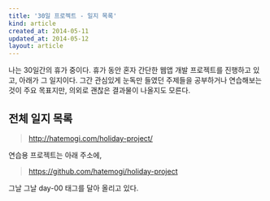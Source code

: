 ```yaml
---
title: '30일 프로젝트 - 일지 목록'
kind: article
created_at: 2014-05-11
updated_at: 2014-05-12
layout: article
---
```


나는 30일간의 휴가 중이다. 휴가 동안 혼자 간단한 웹앱 개발 프로젝트를 진행하고 있고, 아래가 그 일지이다. 그간 관심있게 눈독만 들였던 주제들을 공부하거나 연습해보는 것이 주요 목표지만, 의외로 괜찮은 결과물이 나올지도 모른다. 

전체 일지 목록
------------

> <http://hatemogi.com/holiday-project/>

연습용 프로젝트는 아래 주소에,

> <https://github.com/hatemogi/holiday-project>

그날 그날 day-00 태그를 달아 올리고 있다. 